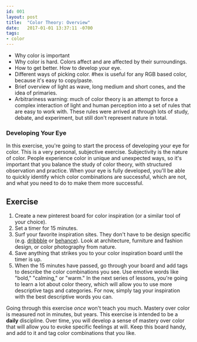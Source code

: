 ```yaml
---
id: 001
layout: post
title:  "Color Theory: Overview"
date:   2017-01-01 13:37:11 -0700
tags:
- color
---
```

* Why color is important
* Why color is hard. Colors affect and are affected by their surroundings.
* How to get better. How to develop your eye.
* Different ways of picking color. #hex is useful for any RGB based color, because it's easy to copy/paste.
* Brief overview of light as wave, long medium and short cones, and the idea of primaries.
* Arbitrariness warning: much of color theory is an attempt to force a complex interaction of light and human perception into a set of rules that are easy to work with. These rules were arrived at through lots of study, debate, and experiment, but still don't represent nature in total.

### Developing Your Eye
In this exercise, you're going to start the process of developing your eye for color. This is a very personal, subjective exercise. Subjectivity is the nature of color. People experience color in unique and unexpected ways, so it's important that you balance the study of color theory, with structured observation and practice. When your eye is fully developed, you'll be able to quickly identify which color combinations are successful, which are not, and what you need to do to make them more successful.

<!--more-->
## Exercise
1. Create a new pinterest board for color inspiration (or a similar tool of your choice).
2. Set a timer for 15 minutes.
3. Surf your favorite inspiration sites. They don't have to be design specific (e.g. [dribbble](https://www.dribbble.com) or [behance](https://www.behance.net/)). Look at architecture, furniture and fashion design, or color photography from nature.
4. Save anything that strikes you to your color inspiration board until the timer is up.
5. When the 15 minutes have passed, go through your board and add tags to describe the color combinations you see. Use emotive words like "bold," "calming," or "warm." In the next series of lessons, you're going to learn a lot about color theory, which will allow you to use more descriptive tags and categories. For now, simply tag your inspiration with the best descriptive words you can.

Going through this exercise *once* won't teach you much. Mastery over color is measured not in minutes, but years. This exercise is intended to be a **daily** discipline. Over time, you will develop a sense of mastery over color that will allow you to evoke specific feelings at will. Keep this board handy, and add to it and tag color combinations that you like.
